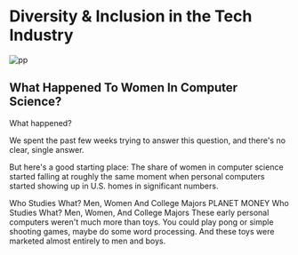 # Diversity & Inclusion in the Tech Industry

![pp](https://th.bing.com/th/id/OIP.6IXQGbBOv3U1gjwm7JGD1AHaEj?pid=ImgDet&rs=1)

## What Happened To Women In Computer Science?

What happened?

We spent the past few weeks trying to answer this question, and there's no clear, single answer.

But here's a good starting place: The share of women in computer science started falling at roughly the same moment when personal computers started showing up in U.S. homes in significant numbers.

Who Studies What? Men, Women And College Majors
PLANET MONEY
Who Studies What? Men, Women, And College Majors
These early personal computers weren't much more than toys. You could play pong or simple shooting games, maybe do some word processing. And these toys were marketed almost entirely to men and boys.
